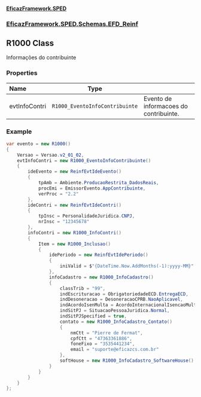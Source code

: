 #### [EficazFramework.SPED](EficazFrameworkSPED.md 'EficazFramework SPED')
### [EficazFramework.SPED.Schemas.EFD_Reinf](EficazFramework.SPED.Schemas.EFD_Reinf.md 'EficazFramework.SPED.Schemas.EFD_Reinf')

## R1000 Class

Informações do contribuinte
### Properties

| Name | Type | |
| :--- | :---: | :--- |
| evtInfoContri | `R1000_EventoInfoContribuinte` | Evento de informacoes do contribuinte. |

### Example
```csharp  
var evento = new R1000()  
{  
    Versao = Versao.v2_01_02,  
    evtInfoContri = new R1000_EventoInfoContribuinte()  
    {  
        ideEvento = new ReinfEvtIdeEvento()  
        {  
            tpAmb = Ambiente.ProducaoRestrita_DadosReais,  
            procEmi = EmissorEvento.AppContribuinte,  
            verProc = "2.2"  
        },  
        ideContri = new ReinfEvtIdeContri()  
        {  
            tpInsc = PersonalidadeJuridica.CNPJ,  
            nrInsc = "12345678"  
        },  
        infoContri = new R1000_InfoContri()  
        {  
            Item = new R1000_Inclusao()  
            {  
                idePeriodo = new ReinfEvtIdePeriodo()  
                {  
                    iniValid = $"{DateTime.Now.AddMonths(-1):yyyy-MM}"  
                },  
                infoCadastro = new R1000_InfoCadastro()  
                {  
                    classTrib = "99",  
                    indEscrituracao = ObrigatoriedadeECD.EntregaECD,  
                    indDesoneracao = DesoneracaoCPRB.NaoAplicavel,  
                    indAcordoIsenMulta = AcordoInternacionalIsencaoMulta.SemAcordo,  
                    indSitPJ = SituacaoPessoaJuridica.Normal,  
                    indSitPJSpecified = true,  
                    contato = new R1000_InfoCadastro_Contato()  
                    {  
                        nmCtt = "Pierre de Fermat",  
                        cpfCtt = "47363361886",  
                        foneFixo = "3535441234",  
                        email = "suporte@eficazcs.com.br"  
                    },  
                    softHouse = new R1000_InfoCadastro_SoftwareHouse()  
                }  
            }  
        }  
    }  
};  
```